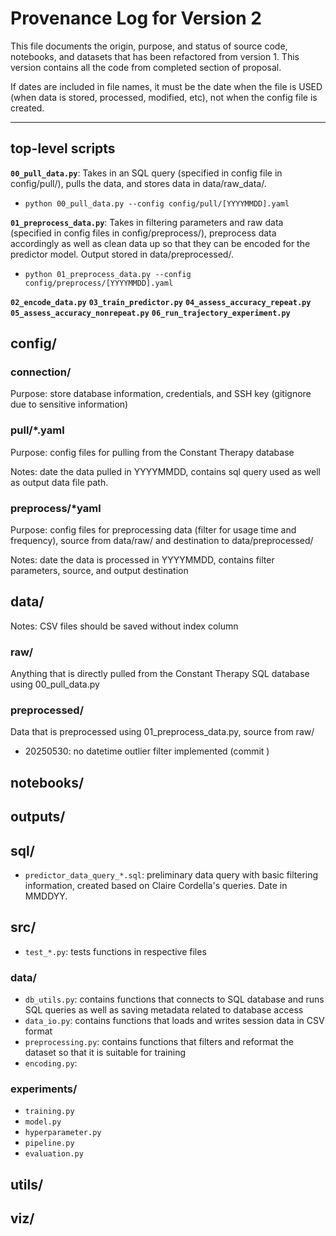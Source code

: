 # Provenance Log for Version 2

This file documents the origin, purpose, and status of source code, notebooks, and datasets that has been refactored from version 1. This version contains all the code from completed section of proposal.

If dates are included in file names, it must be the date when the file is USED (when data is stored, processed, modified, etc), not when the config file is created.

---
## top-level scripts
**`00_pull_data.py`**: Takes in an SQL query (specified in config file in config/pull/), pulls the data, and stores data in data/raw_data/.
- `python 00_pull_data.py --config config/pull/[YYYYMMDD].yaml`

**`01_preprocess_data.py`**: Takes in filtering parameters and raw data (specified in config files in config/preprocess/), preprocess data accordingly as well as clean data up so that they can be encoded for the predictor model. Output stored in data/preprocessed/.
- `python 01_preprocess_data.py --config config/preprocess/[YYYYMMDD].yaml`

**`02_encode_data.py`**
**`03_train_predictor.py`**
**`04_assess_accuracy_repeat.py`**
**`05_assess_accuracy_nonrepeat.py`**
**`06_run_trajectory_experiment.py`**

## config/

### connection/
Purpose: store database information, credentials, and SSH key (gitignore due to sensitive information)

### pull/*.yaml
Purpose: config files for pulling from the Constant Therapy database

Notes: date the data pulled in YYYYMMDD, contains sql query used as well as output data file path.

### preprocess/*yaml
Purpose: config files for preprocessing data (filter for usage time and frequency), source from data/raw/ and destination to data/preprocessed/

Notes: date the data is processed in YYYYMMDD, contains filter parameters, source, and output destination

## data/
Notes: CSV files should be saved without index column

### raw/
Anything that is directly pulled from the Constant Therapy SQL database using 00_pull_data.py

### preprocessed/
Data that is preprocessed using 01_preprocess_data.py, source from raw/
- 20250530: no datetime outlier filter implemented (commit )

## notebooks/

## outputs/

## sql/
- `predictor_data_query_*.sql`: preliminary data query with basic filtering information, created based on Claire Cordella's queries. Date in MMDDYY.

## src/
- `test_*.py`: tests functions in respective files

### data/
- `db_utils.py`: contains functions that connects to SQL database and runs SQL queries as well as saving metadata related to database access
- `data_io.py`: contains functions that loads and writes session data in CSV format
- `preprocessing.py`: contains functions that filters and reformat the dataset so that it is suitable for training
- `encoding.py`:


### experiments/
- `training.py`
- `model.py`
- `hyperparameter.py`
- `pipeline.py`
- `evaluation.py`

## utils/

## viz/